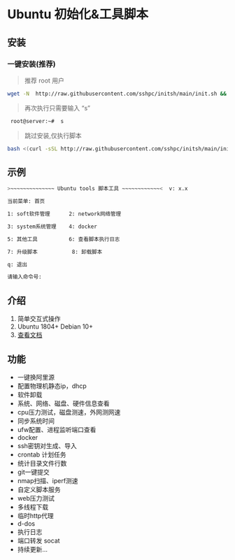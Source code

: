 # Ubuntu 初始化&工具脚本

## 安装

### 一键安装(推荐)
> 推荐 root 用户

```sh
wget -N  http://raw.githubusercontent.com/sshpc/initsh/main/init.sh && chmod +x init.sh && sudo ./init.sh
```

> 再次执行只需要输入 “s” 

```sh
 root@server:~#  s
```


> 跳过安装,仅执行脚本
```sh
bash <(curl -sSL http://raw.githubusercontent.com/sshpc/initsh/main/init.sh)
```
## 示例

```sh
>~~~~~~~~~~~~~~ Ubuntu tools 脚本工具 ~~~~~~~~~~~~<  v: x.x

当前菜单: 首页 

1: soft软件管理      2: network网络管理

3: system系统管理    4: docker

5: 其他工具          6: 查看脚本执行日志

7: 升级脚本           8: 卸载脚本

q: 退出  

请输入命令号: 
```

## 介绍

1. 简单交互式操作 
2. Ubuntu 1804+  Debian 10+ 
3. [查看文档](Documents.md)

## 功能

* 一键换阿里源
* 配置物理机静态ip，dhcp
* 软件卸载
* 系统、网络、磁盘、硬件信息查看
* cpu压力测试，磁盘测速，外网测网速
* 同步系统时间
* ufw配置、进程监听端口查看
* docker
* ssh密钥对生成、导入
* crontab 计划任务
* 统计目录文件行数
* git一键提交
* nmap扫描、iperf测速
* 自定义脚本服务
* web压力测试
* 多线程下载
* 临时http代理
* d-dos
* 执行日志
* 端口转发 socat
* 持续更新...





